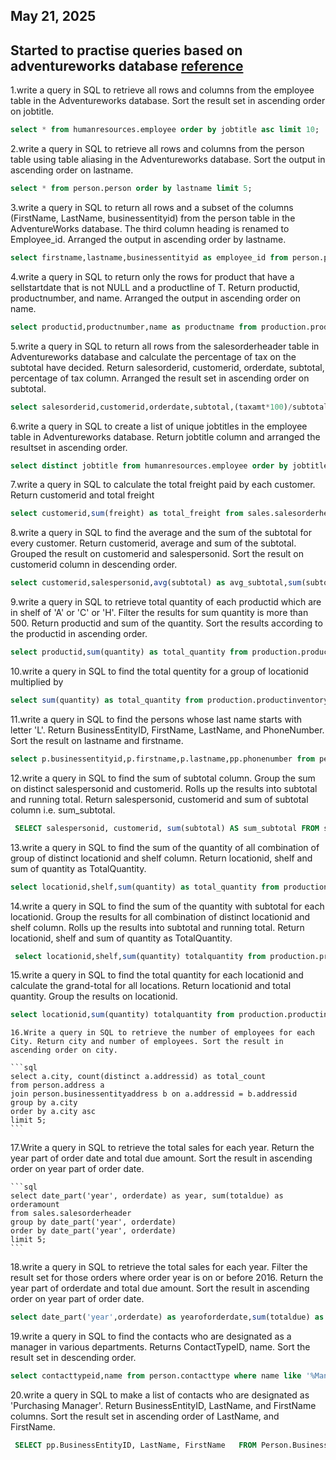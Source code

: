 ## May 21, 2025

## Started to practise queries based on adventureworks database [reference](https://www.w3resource.com/sql-exercises/adventureworks/adventureworks-exercises.php)


1.write a query in SQL to retrieve all rows and columns from the employee table in the Adventureworks database. Sort the result set in ascending order on jobtitle.

```sql
select * from humanresources.employee order by jobtitle asc limit 10;
```


2.write a query in SQL to retrieve all rows and columns from the person table using table aliasing in the Adventureworks database. Sort the output in ascending order on lastname.

```sql
select * from person.person order by lastname limit 5;
```


3.write a query in SQL to return all rows and a subset of the columns (FirstName, LastName, businessentityid) from the person table in the AdventureWorks database. The third column heading is renamed to Employee_id. Arranged the output in ascending order by lastname.

```sql
select firstname,lastname,businessentityid as employee_id from person.person order by lastname limit 5;
```


4.write a query in SQL to return only the rows for product that have a sellstartdate that is not NULL and a productline of T. Return productid, productnumber, and name. Arranged the output in ascending order on name.

```sql
select productid,productnumber,name as productname from production.product where sellstartdate is not null and productline='T' order by name asc limit 5;
```


5.write a query in SQL to return all rows from the salesorderheader table in Adventureworks database and calculate the percentage of tax on the subtotal have decided. Return salesorderid, customerid, orderdate, subtotal, percentage of tax column. Arranged the result set in ascending order on subtotal.

```sql
select salesorderid,customerid,orderdate,subtotal,(taxamt*100)/subtotal as tax_percent from sales.salesorderheader order by subtotal asc limit 5;
```


6.write a query in SQL to create a list of unique jobtitles in the employee table in Adventureworks database. Return jobtitle column and arranged the resultset in ascending order.

```sql
select distinct jobtitle from humanresources.employee order by jobtitle asc limit 5;
```


7.write a query in SQL to calculate the total freight paid by each customer. Return customerid and total freight

```sql
select customerid,sum(freight) as total_freight from sales.salesorderheader group by customerid order by customerid asc limit 5;
```


8.write a query in SQL to find the average and the sum of the subtotal for every customer. Return customerid, average and sum of the subtotal. Grouped the result on customerid and salespersonid. Sort the result on customerid column in descending order.

```sql
select customerid,salespersonid,avg(subtotal) as avg_subtotal,sum(subtotal) as sum_subtotal from sales.salesorderheader group by customerid,salespersonid order by customerid desc limit 5;
```


9.write a query in SQL to retrieve total quantity of each productid which are in shelf of 'A' or 'C' or 'H'. Filter the results for sum quantity is more than 500. Return productid and sum of the quantity. Sort the results according to the productid in ascending order.

```sql
select productid,sum(quantity) as total_quantity from production.productinventory where shelf in('A','C','H') group by productid having sum(quantity)>500 order by productid asc limit 5;
```


10.write a query in SQL to find the total quentity for a group of locationid multiplied by 

```sql
select sum(quantity) as total_quantity from production.productinventory group by (locationid*10) limit 5;
```


11.write a query in SQL to find the persons whose last name starts with letter 'L'. Return BusinessEntityID, FirstName, LastName, and PhoneNumber. Sort the result on lastname and firstname.

```sql
select p.businessentityid,p.firstname,p.lastname,pp.phonenumber from person.personphone pp join person.person p on p.businessentityid=pp.businessentityid where p.lastname like 'L%' order by p.lastname,p.firstname  limit 6;
 ```
 

 12.write a query in SQL to find the sum of subtotal column. Group the sum on distinct salespersonid and customerid. Rolls up the results into subtotal and running total. Return salespersonid, customerid and sum of subtotal column i.e. sum_subtotal.

 ```sql
  SELECT salespersonid, customerid, sum(subtotal) AS sum_subtotal FROM sales.salesorderheader s GROUP BY ROLLUP (salespersonid, customerid) limit 20;
  ```
  

  13.write a query in SQL to find the sum of the quantity of all combination of group of distinct locationid and shelf column. Return locationid, shelf and sum of quantity as TotalQuantity.

  ```sql
  select locationid,shelf,sum(quantity) as total_quantity from production.productinventory group by rollup(locationid,shelf) limit 5;
  ```
  

  14.write a query in SQL to find the sum of the quantity with subtotal for each locationid. Group the results for all combination of distinct locationid and shelf column. Rolls up the results into subtotal and running total. Return locationid, shelf and sum of quantity as TotalQuantity.

  ```sql
   select locationid,shelf,sum(quantity) totalquantity from production.productinventory group by rollup(locationid,shelf) limit 10;
   ```


   15.write a query in SQL to find the total quantity for each locationid and calculate the grand-total for all locations. Return locationid and total quantity. Group the results on locationid.

   ```sql
   select locationid,sum(quantity) totalquantity from production.productinventory group by rollup(locationid) limit 10;
   ```
 
    
 
    16.Write a query in SQL to retrieve the number of employees for each City. Return city and number of employees. Sort the result in ascending order on city.

    ```sql
    select a.city, count(distinct a.addressid) as total_count 
    from person.address a 
    join person.businessentityaddress b on a.addressid = b.addressid 
    group by a.city 
    order by a.city asc 
    limit 5;
    ```

17.Write a query in SQL to retrieve the total sales for each year. Return the year part of order date and total due amount. Sort the result in ascending order on year part of order date.

    ```sql
    select date_part('year', orderdate) as year, sum(totaldue) as orderamount 
    from sales.salesorderheader 
    group by date_part('year', orderdate) 
    order by date_part('year', orderdate) 
    limit 5;
    ```

18.write a query in SQL to retrieve the total sales for each year. Filter the result set for those orders where order year is on or before 2016. Return the year part of orderdate and total due amount. Sort the result in ascending order on year part of order date.

```sql
select date_part('year',orderdate) as yearoforderdate,sum(totaldue) as totaldueorder from sales.salesorderheader where date_part('year',orderdate)<=2016 group by date_part('year',orderdate) order by date_part('year',orderdate) asc;
```

19.write a query in SQL to find the contacts who are designated as a manager in various departments. Returns ContactTypeID, name. Sort the result set in descending order.

```sql
select contacttypeid,name from person.contacttype where name like '%Manager%' order by contacttype desc;
```

20.write a query in SQL to make a list of contacts who are designated as 'Purchasing Manager'. Return BusinessEntityID, LastName, and FirstName columns. Sort the result set in ascending order of LastName, and FirstName.

```sql
 SELECT pp.BusinessEntityID, LastName, FirstName   FROM Person.BusinessEntityContact AS pb INNER JOIN Person.ContactType AS pc   ON pc.ContactTypeID = pb.ContactTypeID  INNER JOIN Person.Person AS pp ON pp.BusinessEntityID = pb.PersonID  WHERE pc.Name = 'Purchasing Manager' ORDER BY LastName, FirstName;
```
